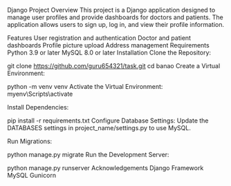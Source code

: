 Django Project
Overview
This project is a Django application designed to manage user profiles and provide dashboards for doctors and patients. The application allows users to sign up, log in, and view their profile information.

Features
User registration and authentication
Doctor and patient dashboards
Profile picture upload
Address management
Requirements
Python 3.9 or later
MySQL 8.0 or later
Installation
Clone the Repository:

git clone https://github.com/guru654321/task.git
cd banao
Create a Virtual Environment:

python -m venv venv
Activate the Virtual Environment: myenv\Scripts\activate

Install Dependencies:

pip install -r requirements.txt
Configure Database Settings: Update the DATABASES settings in project_name/settings.py to use MySQL.

Run Migrations:

python manage.py migrate
Run the Development Server:

python manage.py runserver
Acknowledgements
Django Framework
MySQL
Gunicorn
